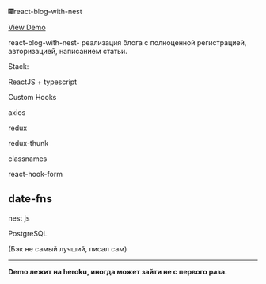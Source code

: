 🎆react-blog-with-nest

<a href = 'https://react-js-blog-nest.herokuapp.com/'>View Demo</a>

react-blog-with-nest- реализация блога с полноценной регистрацией, авторизацией, написанием статьи.

Stack:

ReactJS + typescript

Custom Hooks

axios

redux

redux-thunk

classnames

react-hook-form

date-fns
--------------------------------------------------
nest js 

PostgreSQL

(Бэк не самый лучший, писал сам)

--------------------------------------------------

<b>Demo лежит на heroku, иногда может зайти не с первого раза.</b>
